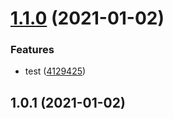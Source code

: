 # [1.1.0](https://github.com/puku0x/release-it-test/compare/1.0.1...1.1.0) (2021-01-02)


### Features

* test ([4129425](https://github.com/puku0x/release-it-test/commit/41294256dcde07863e97e2bcd259fbe576f91b74))

## 1.0.1 (2021-01-02)


